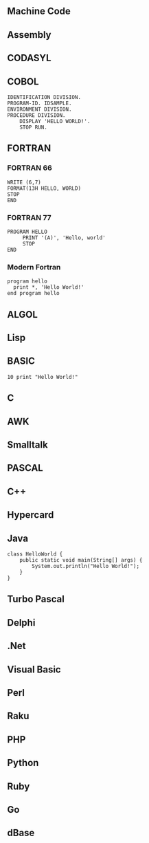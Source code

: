## Machine Code
## Assembly
## CODASYL
## COBOL
```
IDENTIFICATION DIVISION.
PROGRAM-ID. IDSAMPLE.
ENVIRONMENT DIVISION.
PROCEDURE DIVISION.
    DISPLAY 'HELLO WORLD!'.
    STOP RUN.
```
## FORTRAN
### FORTRAN 66
```
WRITE (6,7)
FORMAT(13H HELLO, WORLD)
STOP
END
```
### FORTRAN 77
```
PROGRAM HELLO
     PRINT '(A)', 'Hello, world'
     STOP
END
``` 
### Modern Fortran
```
program hello
  print *, 'Hello World!'
end program hello
```
## ALGOL
## Lisp
## BASIC
```
10 print "Hello World!"
```
## C
## AWK
## Smalltalk
## PASCAL
## C++
## Hypercard
## Java
```
class HelloWorld {
    public static void main(String[] args) {
        System.out.println("Hello World!"); 
    }
}
```
## Turbo Pascal
## Delphi
## .Net
## Visual Basic
## Perl
## Raku
## PHP
## Python
## Ruby
## Go
## dBase
